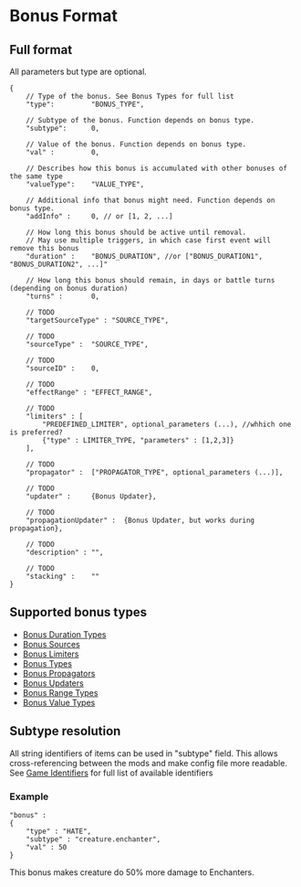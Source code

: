 # Bonus Format

## Full format

All parameters but type are optional.

``` jsonc
{
	// Type of the bonus. See Bonus Types for full list
	"type":         "BONUS_TYPE",

	// Subtype of the bonus. Function depends on bonus type.
	"subtype":      0,
	
	// Value of the bonus. Function depends on bonus type.
	"val" :         0,

	// Describes how this bonus is accumulated with other bonuses of the same type
	"valueType":    "VALUE_TYPE",
	
	// Additional info that bonus might need. Function depends on bonus type.
	"addInfo" :     0, // or [1, 2, ...]

	// How long this bonus should be active until removal.
	// May use multiple triggers, in which case first event will remove this bonus
	"duration" :    "BONUS_DURATION", //or ["BONUS_DURATION1", "BONUS_DURATION2", ...]"
	
	// How long this bonus should remain, in days or battle turns (depending on bonus duration)
	"turns" :       0,

	// TODO
	"targetSourceType" : "SOURCE_TYPE",
	
	// TODO
	"sourceType" :  "SOURCE_TYPE",
	
	// TODO
	"sourceID" :    0,
	
	// TODO
	"effectRange" : "EFFECT_RANGE",

	// TODO
	"limiters" : [
		"PREDEFINED_LIMITER", optional_parameters (...), //whhich one is preferred?
		{"type" : LIMITER_TYPE, "parameters" : [1,2,3]}
	],
	
	// TODO
	"propagator" : 	["PROPAGATOR_TYPE", optional_parameters (...)],
	
	// TODO
	"updater" :	    {Bonus Updater},
	
	// TODO
	"propagationUpdater" :	{Bonus Updater, but works during propagation},
	
	// TODO
	"description" : "",
	
	// TODO
	"stacking" :    ""
}
```

## Supported bonus types

- [Bonus Duration Types](Bonus/Bonus_Duration_Types.md)
- [Bonus Sources](Bonus/Bonus_Sources.md)
- [Bonus Limiters](Bonus/Bonus_Limiters.md)
- [Bonus Types](Bonus/Bonus_Types.md)
- [Bonus Propagators](Bonus/Bonus_Propagators.md)
- [Bonus Updaters](Bonus/Bonus_Updaters.md)
- [Bonus Range Types](Bonus/Bonus_Range_Types.md)
- [Bonus Value Types](Bonus/Bonus_Value_Types.md)

## Subtype resolution

All string identifiers of items can be used in "subtype" field. This allows cross-referencing between the mods and make config file more readable.
See [Game Identifiers](Game_Identifiers.md) for full list of available identifiers

### Example

``` jsonc
"bonus" :
{
	"type" : "HATE",
	"subtype" : "creature.enchanter",
	"val" : 50
}
```

This bonus makes creature do 50% more damage to Enchanters.
